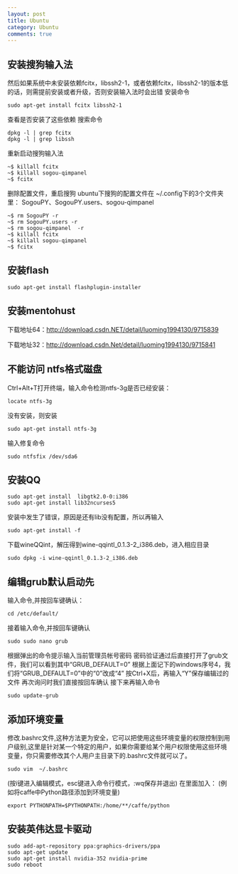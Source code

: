 ```yaml
---
layout: post
title: Ubuntu
category: Ubuntu
comments: true
---
```



## 安装搜狗输入法


然后如果系统中未安装依赖fcitx，libssh2-1，或者依赖fcitx，libssh2-1的版本低的话，则需提前安装或者升级，否则安装输入法时会出错
安装命令
```
sudo apt-get install fcitx libssh2-1
```
查看是否安装了这些依赖
搜索命令

```
dpkg -l | grep fcitx
dpkg -l | grep libssh
```

重新启动搜狗输入法 

```
~$ killall fcitx 
~$ killall sogou-qimpanel 
~$ fcitx  
```

删除配置文件，重启搜狗 
ubuntu下搜狗的配置文件在 ~/.config下的3个文件夹里： 
SogouPY、SogouPY.users、sogou-qimpanel 

```
~$ rm SogouPY -r 
~$ rm SogouPY.users -r 
~$ rm sogou-qimpanel  -r 
~$ killall fcitx 
~$ killall sogou-qimpanel 
~$ fcitx
```

## 安装flash

```
sudo apt-get install flashplugin-installer
```

## 安装mentohust

下载地址64：http://download.csdn.NET/detail/luoming1994130/9715839

下载地址32：http://download.csdn.Net/detail/luoming1994130/9715841

## 不能访问 ntfs格式磁盘

Ctrl+Alt+T打开终端，输入命令检测ntfs-3g是否已经安装：
```
locate ntfs-3g
```
没有安装，则安装
```
sudo apt-get install ntfs-3g
```
输入修复命令
```
sudo ntfsfix /dev/sda6
```

## 安装QQ

```
sudo apt-get install  libgtk2.0-0:i386
sudo apt-get install lib32ncurses5
```

安装中发生了错误，原因是还有lib没有配置，所以再输入

```
sudo apt-get install -f
```

下载wineQQint，解压得到wine-qqintl_0.1.3-2_i386.deb，进入相应目录
```
sudo dpkg -i wine-qqintl_0.1.3-2_i386.deb
```

## 编辑grub默认启动先

输入命令,并按回车键确认：
```
cd /etc/default/
```
接着输入命令,并按回车键确认
```
sudo sudo nano grub
```
根据弹出的命令提示输入当前管理员帐号密码
密码验证通过后直接打开了grub文件，我们可以看到其中“GRUB_DEFAULT=0”
根据上面记下的windows序号4，我们将“GRUB_DEFAULT=0”中的“0”改成“4”
按Ctrl+X后，再输入“Y”保存编辑过的文件
再次询问时我们直接按回车确认
接下来再输入命令
```
sudo update-grub
```

## 添加环境变量

修改.bashrc文件,这种方法更为安全，它可以把使用这些环境变量的权限控制到用户级别,这里是针对某一个特定的用户，如果你需要给某个用户权限使用这些环境变量，你只需要修改其个人用户主目录下的.bashrc文件就可以了。
```
sudo vim  ~/.bashrc  
```
(按i键进入编辑模式，esc键进入命令行模式，:wq保存并退出)
在里面加入： (例如将caffe中Python路径添加到环境变量)
```
export PYTHONPATH=$PYTHONPATH:/home/**/caffe/python
```

## 安装英伟达显卡驱动

```
sudo add-apt-repository ppa:graphics-drivers/ppa
sudo apt-get update
sudo apt-get install nvidia-352 nvidia-prime
sudo reboot
```

